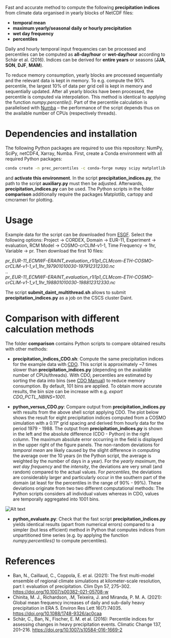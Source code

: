 Fast and accurate method to compute the following **precipitation indices** from climate data organised in yearly blocks of NetCDF files:

- **temporal mean**
- **maximum yearly/seasonal daily or hourly precipitation**
- **wet day frequency**
- **percentiles**

Daily and hourly temporal input frequencies can be processed and percentiles can be computed as **all-day/hour** or **wet-day/hour** according to Schär et al. (2016).
Indices can be derived for **entire years** or seasons (**JJA**, **SON**, **DJF**, **MAM**).

To reduce memory consumption, yearly blocks are processed sequentially and the relevant data is kept in memory. To e.g. compute the 90% percentile, the largest 10% of data per grid cell is kept in memory
and sequentially updated. After all yearly blocks have been processed, the percentile is computed via interpolation. This method is identical to applying the function *numpy.percentile()*. Part of the percentile
calculation is parallelised with [Numba](http://numba.pydata.org) – the performance of the script depends thus on the available number of CPUs (respectively threads).

# Dependencies and installation

The following Python packages are required to use this repository: NumPy, SciPy, netCDF4, Xarray, Numba.
First, create a Conda environment with all required Python packages:

```bash
conda create -n prec_percentiles -c conda-forge numpy scipy matplotlib netcdf4 xarray numba
```

and **activate this environment**. In the script **precipitation_indices.py**, the path to the script **auxiliary.py** must then be adjusted. Afterwards, **precipitation_indices.py** can be used.
The Python scripts in the folder **comparison** additionally require the packages Matplotlib, cartopy and cmcrameri for plotting.

# Usage

Example data for the script can be downloaded from [ESGF](https://esgf-data.dkrz.de/search/cordex-dkrz/).
Select the following options: Project &rarr; CORDEX, Domain &rarr; EUR-11, Experiment &rarr; evaluation, RCM Model &rarr; COSMO-crCLIM-v1-1, Time Frequency &rarr; 1hr, Variable &rarr; pr. Then download the first 10 files:

*pr_EUR-11_ECMWF-ERAINT_evaluation_r1i1p1_CLMcom-ETH-COSMO-crCLIM-v1-1_v1_1hr_197901010030-197912312330.nc*\
..\
*pr_EUR-11_ECMWF-ERAINT_evaluation_r1i1p1_CLMcom-ETH-COSMO-crCLIM-v1-1_v1_1hr_198801010030-198812312330.nc*

The script **submit_daint_multithread.sh** allows to submit **precipitation_indices.py** as a job on the CSCS cluster Daint.

# Comparison with different calculation methods

The folder **comparison** contains Python scripts to compare obtained results with other methods:

- **precipitation_indices_CDO.sh**: Compute the same precipitation indices for the example data with [CDO](https://code.mpimet.mpg.de/projects/cdo/). This script is approximately ~7 times slower than **precipitation_indices.py**
(depending on the available number of CPUs/threads). With CDO, percentiles are estimated by sorting the data into bins (see [CDO Manual](https://code.mpimet.mpg.de/projects/cdo/embedded/cdo.pdf)) to reduce memory consumption.
By default, 101 bins are applied. To obtain more accurate results, the bin size can be increase with e.g. *export CDO_PCTL_NBINS=1001*.

- **python_versus_CDO.py**: Compare output from **precipitation_indices.py** with results from the above shell script applying CDO.
The plot below shows the result for eight precipitation indices computed from a COSMO simulation with a 0.11° grid spacing and derived from hourly data for the period 1979 - 1988.
The output from **precipitation_indices.py** is shown in the left and the absolute difference (CDO - Python) in the right column. The maximum absolute error occurring in the field is displayed in the upper right of the figure panels.
The non-random deviations for *temporal mean* are likely caused by the slight difference in computing the average over the 10 years (in the Python script, the average is weighted by the number of days in a year).
For the *yearly maximum*, the *wet day frequency* and the *intensity*, the deviations are very small (and random) compared to the actual values.
For *percentiles*, the deviations are considerably larger and particularly occur in the southern part of the domain (at least for the percentiles in the range of 90% - 99%).
These deviations originate from two two different computational methods: The Python scripts considers all individual values whereas in CDO, values are temporally aggregated into 1001 bins.

![Alt text](https://github.com/ChristianSteger/Media/blob/master/Precipitation_indices_Python_vs_CDO_new.png?raw=true "Output from python_versus_CDO.py")

- **python_evaluate.py**: Check that the fast script **precipitation_indices.py** yields identical results (apart from numerical errors) compared to a simpler (but less efficient) method in Python 
that computes indices from unpartitioned time series (e.g. by applying the function *numpy.percentiles()* to compute percentiles).


# References
- Ban, N., Caillaud, C., Coppola, E. et al. (2021): The first multi-model ensemble of regional climate simulations at kilometer-scale resolution, part I: evaluation of precipitation. Clim Dyn 57, 275–302. https://doi.org/10.1007/s00382-021-05708-w
- Chinita, M. J., Richardson, .M, Teixeira, J. and Miranda, P. M. A. (2021): Global mean frequency increases of daily and sub-daily heavy precipitation in ERA 5. Environ Res Lett 16(7):74035. https://doi.org/10.1088/1748-9326/ac0caa
- Schär, C., Ban, N., Fischer, E. M. et al. (2016): Percentile indices for assessing changes in heavy precipitation events. Climatic Change 137, 201–216. https://doi.org/10.1007/s10584-016-1669-2
